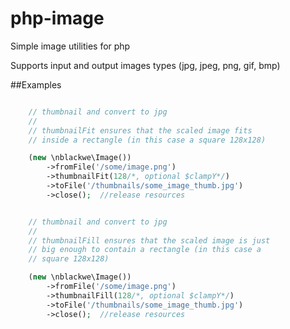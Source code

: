 # php-image
Simple image utilities for php

Supports input and output images types (jpg, jpeg, png, gif, bmp)

##Examples



```php

	// thumbnail and convert to jpg
	//
	// thumbnailFit ensures that the scaled image fits 
	// inside a rectangle (in this case a square 128x128)

	(new \nblackwe\Image())
		->fromFile('/some/image.png')
		->thumbnailFit(128/*, optional $clampY*/)
		->toFile('/thumbnails/some_image_thumb.jpg')
		->close();	//release resources 


	// thumbnail and convert to jpg
	//
	// thumbnailFill ensures that the scaled image is just 
	// big enough to contain a rectangle (in this case a 
	// square 128x128)

	(new \nblackwe\Image())
		->fromFile('/some/image.png')
		->thumbnailFill(128/*, optional $clampY*/)
		->toFile('/thumbnails/some_image_thumb.jpg')
		->close();	//release resources 

```
